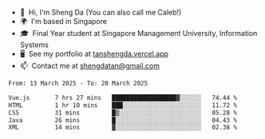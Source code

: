 <!---
tan-sd/tan-sd is a ✨ special ✨ repository because its `README.md` (this file) appears on your GitHub profile.
You can click the Preview link to take a look at your changes.
--->
- 👋  Hi, I'm Sheng Da (You can also call me Caleb!)
- 🌍  I'm based in Singapore
- 🎓  Final Year student at Singapore Management University, Information Systems
- 🖥️  See my portfolio at [tanshengda.vercel.app](https://tanshengda.vercel.app/)
- 📫  Contact me at [shengdatan@gmail.com](mailto:shengdatan@gmail.com)

<!--START_SECTION:waka-->

```txt
From: 13 March 2025 - To: 20 March 2025

Vue.js       7 hrs 27 mins   ██████████████████▓░░░░░░   74.44 %
HTML         1 hr 10 mins    ███░░░░░░░░░░░░░░░░░░░░░░   11.72 %
CSS          31 mins         █▒░░░░░░░░░░░░░░░░░░░░░░░   05.28 %
Java         26 mins         █░░░░░░░░░░░░░░░░░░░░░░░░   04.43 %
XML          14 mins         ▓░░░░░░░░░░░░░░░░░░░░░░░░   02.38 %
```

<!--END_SECTION:waka-->
